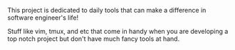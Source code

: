 This project is dedicated to daily tools that can make a difference in software engineer's life!

Stuff like vim, tmux, and etc that come in handy when you are developing a top notch project but don't have much fancy tools at hand.

